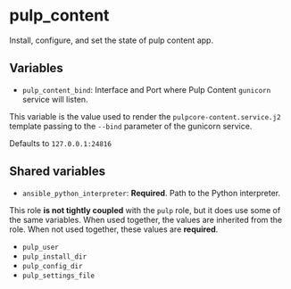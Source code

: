 pulp_content
=============

Install, configure, and set the state of pulp content app.

Variables
---------

* `pulp_content_bind`: Interface and Port where Pulp Content `gunicorn` service will listen.

This variable is the value used to render the `pulpcore-content.service.j2` template passing
to the `--bind` parameter of the gunicorn service.

Defaults to `127.0.0.1:24816`

Shared variables
----------------

* `ansible_python_interpreter`: **Required**. Path to the Python interpreter.

This role **is not tightly coupled** with the `pulp` role, but it does use some of the same
variables. When used together, the values are inherited from the role. When not used together,
these values are **required**.

* `pulp_user`
* `pulp_install_dir`
* `pulp_config_dir`
* `pulp_settings_file`
